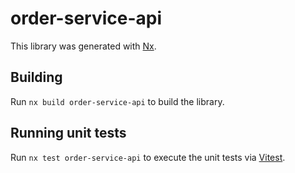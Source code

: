 # order-service-api

This library was generated with [Nx](https://nx.dev).

## Building

Run `nx build order-service-api` to build the library.

## Running unit tests

Run `nx test order-service-api` to execute the unit tests via [Vitest](https://vitest.dev/).
